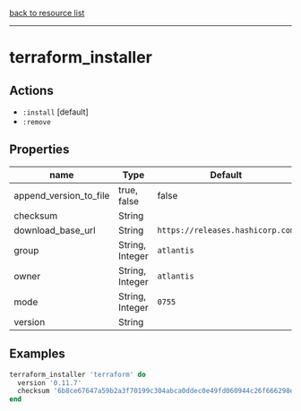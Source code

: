 [back to resource list](https://github.com/sous-chefs/atlantis#resources)

---

# terraform_installer

## Actions

- `:install` [default]
- `:remove`

## Properties

| name                        | Type            | Default                                                     | Description   |
| --------------------------- | --------------- | ----------------------------------------------------------- | ------------- |
| append_version_to_file      | true, false     | false                                                       |               |
| checksum                    | String          |                                                             | Required      |
| download_base_url           | String          | `https://releases.hashicorp.com`                            |               |
| group                       | String, Integer | `atlantis`                                                  |               |
| owner                       | String, Integer | `atlantis`                                                  |               |
| mode                        | String, Integer | `0755`                                                      |               |
| version                     | String          |                                                             | Required      |

## Examples

```ruby
terraform_installer 'terraform' do
  version '0.11.7'
  checksum '6b8ce67647a59b2a3f70199c304abca0ddec0e49fd060944c26f666298e23418'
end
```
